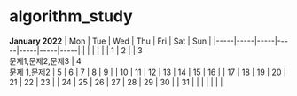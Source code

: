# algorithm_study

**January 2022**
| Mon | Tue | Wed | Thu | Fri | Sat | Sun |
|-----|-----|-----|-----|-----|-----|-----|
|     |     |     |     |     |   1 |   2 |
|   3 <br> 문제1,문제2,문제3 |   4 <br>문제 1,문제2 |   5 |   6 |   7 |   8 |   9 |
|  10 |  11 |  12 |  13 |  14 |  15 |  16 |
|  17 |  18 |  19 |  20 |  21 |  22 |  23 |
|  24 |  25 |  26 |  27 |  28 |  29 |  30 |
|  31 |     |     |     |     |     |     |
